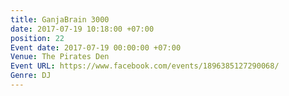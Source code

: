 ```yaml
---
title: GanjaBrain 3000
date: 2017-07-19 10:18:00 +07:00
position: 22
Event date: 2017-07-19 00:00:00 +07:00
Venue: The Pirates Den
Event URL: https://www.facebook.com/events/1896385127290068/
Genre: DJ
---
```


